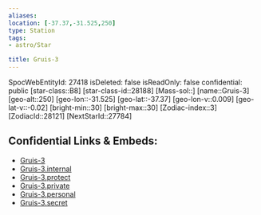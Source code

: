 ```yaml
---
aliases: 
location: [-37.37,-31.525,250]
type: Station
tags:
- astro/Star

title: Gruis-3
---
```

SpocWebEntityId: 27418
isDeleted: false
isReadOnly: false
confidential: public
[star-class::B8]
[star-class-id::28188]
[Mass-sol::]
[name::Gruis-3]
[geo-alt::250]
[geo-lon::-31.525]
[geo-lat::-37.37]
[geo-lon-v::0.009]
[geo-lat-v::-0.02]
[bright-min::30]
[bright-max::30]
[Zodiac-index::3]
[ZodiacId::28121]
[NextStarId::27784]



## Confidential Links & Embeds: 
- [Gruis-3](../../../_public/astro/Star/Gruis-3.md) 
- [Gruis-3.internal](../../../_internal/astro/Star/Gruis-3.internal.md) 
- [Gruis-3.protect](../../../_protect/astro/Star/Gruis-3.protect.md) 
- [Gruis-3.private](../../../_private/astro/Star/Gruis-3.private.md) 
- [Gruis-3.personal](../../../_personal/astro/Star/Gruis-3.personal.md) 
- [Gruis-3.secret](../../../_secret/astro/Star/Gruis-3.secret.md)

